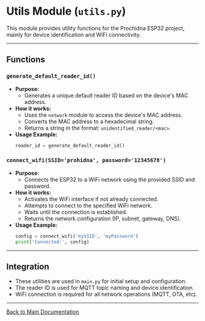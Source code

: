 # Utils Module (`utils.py`)

This module provides utility functions for the Prochidna ESP32 project, mainly for device identification and WiFi connectivity.

---

## Functions

### `generate_default_reader_id()`
- **Purpose:**
  - Generates a unique default reader ID based on the device's MAC address.
- **How it works:**
  - Uses the `network` module to access the device's MAC address.
  - Converts the MAC address to a hexadecimal string.
  - Returns a string in the format: `unidentified_reader/<mac>`.
- **Usage Example:**
  ```python
  reader_id = generate_default_reader_id()
  ```

### `connect_wifi(SSID='prohidna', password='12345678')`
- **Purpose:**
  - Connects the ESP32 to a WiFi network using the provided SSID and password.
- **How it works:**
  - Activates the WiFi interface if not already connected.
  - Attempts to connect to the specified WiFi network.
  - Waits until the connection is established.
  - Returns the network configuration (IP, subnet, gateway, DNS).
- **Usage Example:**
  ```python
  config = connect_wifi('mySSID', 'myPassword')
  print('Connected:', config)
  ```

---

## Integration
- These utilities are used in `main.py` for initial setup and configuration.
- The reader ID is used for MQTT topic naming and device identification.
- WiFi connection is required for all network operations (MQTT, OTA, etc).

---

[Back to Main Documentation](../README.md)
